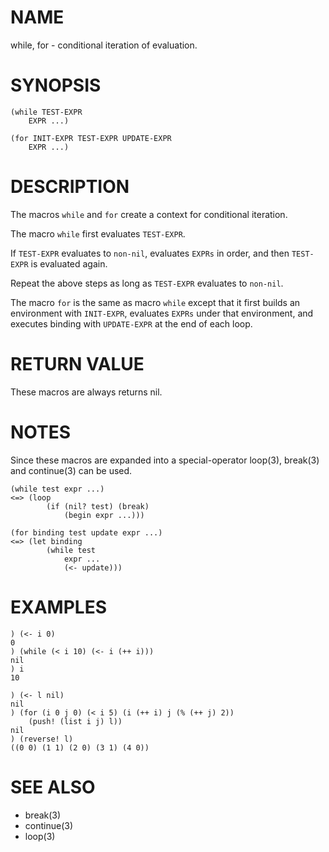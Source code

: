 # NAME
while, for - conditional iteration of evaluation.

# SYNOPSIS

    (while TEST-EXPR
        EXPR ...)
    
    (for INIT-EXPR TEST-EXPR UPDATE-EXPR
        EXPR ...)

# DESCRIPTION
The macros `while` and `for` create a context for conditional iteration.

The macro `while` first evaluates `TEST-EXPR`.

If `TEST-EXPR` evaluates to `non-nil`, evaluates `EXPRs` in order, and then `TEST-EXPR` is evaluated again.

Repeat the above steps as long as `TEST-EXPR` evaluates to `non-nil`.

The macro `for` is the same as macro `while` except that it first builds an environment with `INIT-EXPR`, evaluates `EXPRs` under that environment, and executes binding with `UPDATE-EXPR` at the end of each loop.

# RETURN VALUE
These macros are always returns nil.

# NOTES
Since these macros are expanded into a special-operator loop(3), break(3) and continue(3) can be used.

    (while test expr ...)
    <=> (loop
            (if (nil? test) (break)
                (begin expr ...)))

    (for binding test update expr ...)
    <=> (let binding
            (while test
                expr ...
                (<- update)))

# EXAMPLES

    ) (<- i 0)
    0
    ) (while (< i 10) (<- i (++ i)))
    nil
    ) i
    10

    ) (<- l nil)
    nil
    ) (for (i 0 j 0) (< i 5) (i (++ i) j (% (++ j) 2))
        (push! (list i j) l))
    nil
    ) (reverse! l)
    ((0 0) (1 1) (2 0) (3 1) (4 0))

# SEE ALSO
- break(3)
- continue(3)
- loop(3)
